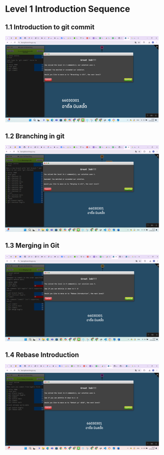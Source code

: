 # Level 1 Introduction Sequence

## 1.1 Introduction to git commit 
![alt text](image.png)

## 1.2 Branching in git
![alt text](image-2.png)

## 1.3 Merging in Git
![alt text](image-3.png)

## 1.4 Rebase Introduction
![alt text](image-4.png)
